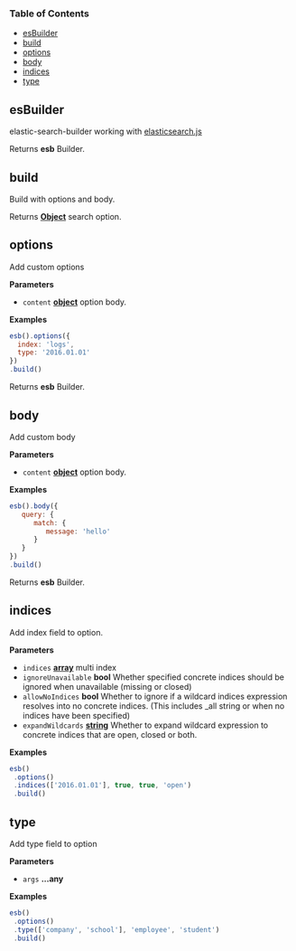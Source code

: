 <!-- Generated by documentation.js. Update this documentation by updating the source code. -->

### Table of Contents

-   [esBuilder](#esbuilder)
-   [build](#build)
-   [options](#options)
-   [body](#body)
-   [indices](#indices)
-   [type](#type)

## esBuilder

elastic-search-builder working with [elasticsearch.js](https://www.elastic.co/guide/en/elasticsearch/client/javascript-api/current/index.html)

Returns **esb** Builder.

## build

Build with options and body.

Returns **[Object](https://developer.mozilla.org/docs/Web/JavaScript/Reference/Global_Objects/Object)** search option.

## options

Add custom options

**Parameters**

-   `content` **[object](https://developer.mozilla.org/docs/Web/JavaScript/Reference/Global_Objects/Object)** option body.

**Examples**

```javascript
esb().options({
  index: 'logs',
  type: '2016.01.01'
})
.build()
```

Returns **esb** Builder.

## body

Add custom body

**Parameters**

-   `content` **[object](https://developer.mozilla.org/docs/Web/JavaScript/Reference/Global_Objects/Object)** option body.

**Examples**

```javascript
esb().body({
   query: {
      match: {
         message: 'hello'
      }
   }   
})
.build()
```

Returns **esb** Builder.

## indices

Add index field to option.

**Parameters**

-   `indices` **[array](https://developer.mozilla.org/docs/Web/JavaScript/Reference/Global_Objects/Array)** multi index
-   `ignoreUnavailable` **bool** Whether specified concrete indices should be ignored when unavailable (missing or closed)
-   `allowNoIndices` **bool** Whether to ignore if a wildcard indices expression resolves into no concrete indices. (This includes \_all string or when no indices have been specified)
-   `expandWildcards` **[string](https://developer.mozilla.org/docs/Web/JavaScript/Reference/Global_Objects/String)** Whether to expand wildcard expression to concrete indices that are open, closed or both.

**Examples**

```javascript
esb()
 .options()
 .indices(['2016.01.01'], true, true, 'open')
 .build()
```

## type

Add type field to option

**Parameters**

-   `args` **...any** 

**Examples**

```javascript
esb()
 .options()
 .type(['company', 'school'], 'employee', 'student')
 .build()
```
